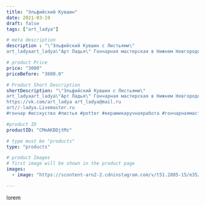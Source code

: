 ```yaml
---
title: "Эльфийский Кувшин"
date: 2021-03-19
draft: false
tags: ["art_ladya"]

# meta description
description : "\"Эльфийский Кувшин с Листьями\" 
art_ladyaart_ladya\"Арт Ладья\" Гончарная мастерская в Нижнем Новгороде. Изготовление керамики и мастер//-классы по обучению. "

# product Price
price: "3000"
priceBefore: "3600.0"

# Product Short Description
shortDescription: "\"Эльфийский Кувшин с Листьями\" 
art_ladyaart_ladya\"Арт Ладья\" Гончарная мастерская в Нижнем Новгороде. Изготовление керамики и мастер//-классы по обучению. 
https://vk.com/art_ladya art_ladya@mail.ru 
art//-ladya.Livemaster.ru
#гончар #исскуство #листья #potter #керамикаручнаяработа #гончарнаямастерская #керамиканазаказ #handmade #посудаизглины #керамика #гончарнаяпосуда #эксклюзивнаякерамика #dishes #decor #ceramicar #warrior #claygoods #restaurant #earthenware #ceramic #design #elfish #gifts #decanter #ceramicart #jug #эльфийскийкувшин #clay #авторскаякерамика"

#product ID
productID: "CMmAKBDjtMz"

# type must be "products"
type: "products"

# product Images
# first image will be shown in the product page
images:
  - image: "https://scontent-arn2-2.cdninstagram.com/v/t51.2885-15/e35/161543916_771819887082392_7553372592576851771_n.jpg?se=7&tp=1&_nc_ht=scontent-arn2-2.cdninstagram.com&_nc_cat=108&_nc_ohc=alRe5xfCxF4AX-2N8kj&ccb=7-4&oh=0125e1a10ccf273f978b8e60c8cf7a5f&oe=6086041A&_nc_sid=86f79a&ig_cache_key=MjUzMjcxMjUyODc3MDY4MzY5OQ%3D%3D.2-ccb7-4"

---
```

lorem

